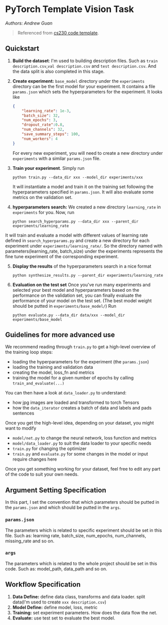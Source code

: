 # PyTorch Template Vision Task

*Authors: Andrew Guan*

> Referenced from <a href="https://github.com/cs230-stanford/cs230-code-examples">cs230 code template</a>.

## Quickstart

1. **Build the dataset**: I'm used to building description files. Such as `train description.csv`,`val description.csv` and `test description.csv`. And the data split is also completed in this stage.

2. **Create experiment:** `base_model` directory under the `experiments` directory can be the first model for your experiment. It contains a file `params.json` which sets the hyperparameters for the experiment. It looks like
   
    ```json
    {
        "learning_rate": 1e-3,
        "batch_size": 32,
        "num_epochs": 3,
        "dropout_rate":0.8, 
        "num_channels": 32,
        "save_summary_steps": 100,
        "num_workers": 4
    }
    ```
    
    For every new experiment, you will need to create a new directory under `experiments` with a similar `params.json` file.
    
3. **Train your experiment**. Simply run

    ```
    python train.py --data_dir xxx --model_dir experiments/xxx
    ```
	It will instantiate a model and train it on the training set following the hyperparameters specified in `params.json`. It will also evaluate some metrics on the validation set.

4. **hyperparameters search:** We created a new directory `learning_rate` in `experiments` for you. Now, run
    
    ```
    python search_hyperparams.py --data_dir xxx --parent_dir experiments/learning_rate
	```
It will train and evaluate a model with different values of learning rate defined in `search_hyperparams.py` and create a new directory for each experiment under `experiments/learning_rate/`. So the directory named with parameters(learning_rate, batch_size) under the experiments represents the fine tune experiment of the corresponding experiment. 
    
5. **Display the results** of the hyperparameters search in a nice format
    ```
    python synthesize_results.py --parent_dir experiments/learning_rate
    ```

6. __Evaluation on the test set__ Once you've run many experiments and selected your best model and hyperparameters based on the performance on the validation set, you can finally evaluate the performance of your model on the test set. (The best model weight should be putted in `experiments/base_model/`) Run
    ```
    python evaluate.py --data_dir data/xxx --model_dir experiments/base_model
    ```


## Guidelines for more advanced use

We recommend reading through `train.py` to get a high-level overview of the training loop steps:
- loading the hyperparameters for the experiment (the `params.json`)
- loading the training and validation data
- creating the model, loss_fn and metrics
- training the model for a given number of epochs by calling `train_and_evaluate(...)`

You can then have a look at `data_loader.py` to understand:
- how jpg images are loaded and transformed to torch Tensors
- how the `data_iterator` creates a batch of data and labels and pads sentences

Once you get the high-level idea, depending on your dataset, you might want to modify
- `model/net.py` to change the neural network, loss function and metrics
- `model/data_loader.py` to suit the data loader to your specific needs
- `train.py` for changing the optimizer
- `train.py` and `evaluate.py` for some changes in the model or input require changes here

Once you get something working for your dataset, feel free to edit any part of the code to suit your own needs.

## Argument Setting Specification

In this part, I set the convention that which parameters should be putted in the `params.json` and which should be putted in the `args`.

### `params.json`

The parameters which is related to specific experiment should be set in this file. Such as: learning rate, batch_size, num_epochs, num_channels, missing_rate and so on.

### `args`

The parameters which is related to the whole project should be set in this code. Such as: model_path, data_path and so on.

## Workflow Specification

1. **Data Define:** define data class, transforms and data loader. split data(I'm used to create `xxx description.csv`)
2. **Model Define:** define model, loss, metric
3. **Training:** set experiment parameters. How does the data flow the net.
4. **Evaluate:** use test set to evaluate the best model.
